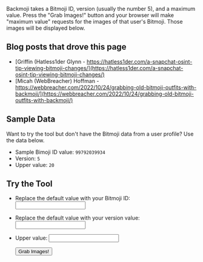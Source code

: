   <style>
    .avatar {
        width: 300px;
        display: inline-block;
    }
    img {
      height: 200px;
      width: auto;
    }
  </style>

Backmoji takes a Bitmoji ID, version (usually the number 5), and a maximum value. Press the "Grab Images!" button and your browser will make "maximum value" requests for the images of that user's Bitmoji. Those images will be displayed below.

## Blog posts that drove this page
- [Griffin (Hatless1der Glynn - https://hatless1der.com/a-snapchat-osint-tip-viewing-bitmoji-changes/](https://hatless1der.com/a-snapchat-osint-tip-viewing-bitmoji-changes/)
- [Micah (WebBreacher) Hoffman - https://webbreacher.com/2022/10/24/grabbing-old-bitmoji-outfits-with-backmoji/](https://webbreacher.com/2022/10/24/grabbing-old-bitmoji-outfits-with-backmoji/)


## Sample Data
Want to try the tool but don't have the Bitmoji data from a user profile? Use the data below.
- Sample Bimoji ID value: `99792039934`
- Version: `5`
- Upper value: `20`


## Try the Tool
- Replace the default value with your Bitmoji ID: <input type="number" id="bid" size="15">
- Replace the default value with your version value: <input type="number" id="bversion" size="5">
- Upper value: <input type="number" id="upperVal" size="5">

    <button type="button" onclick="getInputValue();">Grab Images!</button>

    <div id="all"></div>

    <script type="text/javascript" style="display: none;">
        function getInputValue(){
            // Selecting the input element and get its value
            var userID = document.getElementById("bid").value;
            var version = document.getElementById("bversion").value;
            var upperValue = document.getElementById("upperVal").value;

           var all = document.querySelector("#all");
            const queryString = window.location.search;

            function nextImg(i) {
                var container = document.createElement('div');
                container.classList.add("avatar");
                var img = document.createElement('img');
                var id  = userID+"_"+i+"-s"+version;
                img.src= "https://images.bitmoji.com/3d/avatar/201714142-" + id + "-v1.webp";
                container.appendChild(img);
                const textNode = document.createElement("br");
                container.appendChild(textNode);

                //var p = document.createElement('p');
                //p.innerText = "<a href src=" + img.src + " target='_blank'>" + id +"</a>";
                //container.appendChild(p);

                const x = document.createElement("A");
                const t = document.createTextNode(id);
                x.setAttribute("href", img.src);
                x.setAttribute('target', '_blank');
                x.appendChild(t);
                container.appendChild(x);

                all.appendChild(container);
                console.log(i)
                if (i==upperValue) {
                    return;
                } else {
                    setTimeout(() => nextImg(i+1), 500);
                }
            }

            nextImg(0);
        }
    </script>
